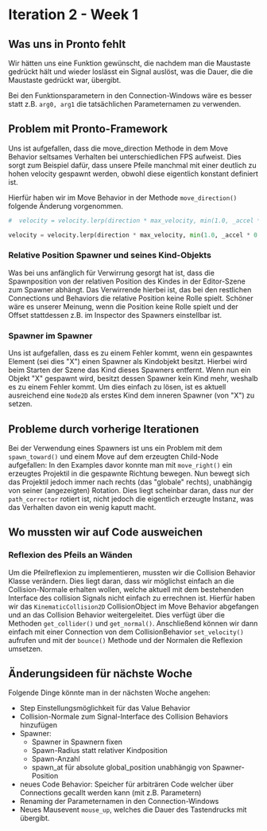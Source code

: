 # Iteration 2 - Week 1

## Was uns in Pronto fehlt

Wir hätten uns eine Funktion gewünscht, die nachdem man die Maustaste gedrückt hält und wieder loslässt ein Signal auslöst, was die Dauer, die die Maustaste gedrückt war, übergibt.

Bei den Funktionsparametern in den Connection-Windows wäre es besser statt z.B. `arg0, arg1` die tatsächlichen Parameternamen zu verwenden.

## Problem mit Pronto-Framework

Uns ist aufgefallen, dass die move_direction Methode in dem Move Behavior seltsames Verhalten bei unterschiedlichen FPS aufweist. Dies sorgt zum Beispiel dafür, dass unsere Pfeile manchmal mit einer deutlich zu hohen velocity gespawnt werden, obwohl diese eigentlich konstant definiert ist.

Hierfür haben wir im Move Behavior in der Methode `move_direction()` folgende Änderung vorgenommen.

```python
#  velocity = velocity.lerp(direction * max_velocity, min(1.0, _accel * get_process_delta_time()))

velocity = velocity.lerp(direction * max_velocity, min(1.0, _accel * 0.006))
```

### Relative Position Spawner und seines Kind-Objekts

Was bei uns anfänglich für Verwirrung gesorgt hat ist, dass die Spawnposition von der relativen Position des Kindes in der Editor-Szene zum Spawner abhängt. Das Verwirrende hierbei ist, das bei den restlichen Connections und Behaviors die relative Position keine Rolle spielt. Schöner wäre es unserer Meinung, wenn die Position keine Rolle spielt und der Offset stattdessen z.B. im Inspector des Spawners einstellbar ist.

### Spawner im Spawner

Uns ist aufgefallen, dass es zu einem Fehler kommt, wenn ein gespawntes Element (sei dies "X") einen Spawner als Kindobjekt besitzt. Hierbei wird beim Starten der Szene das Kind dieses Spawners entfernt. Wenn nun ein Objekt "X" gespawnt wird, besitzt dessen Spawner kein Kind mehr, weshalb es zu einem Fehler kommt. Um dies einfach zu lösen, ist es aktuell ausreichend eine `Node2D` als erstes Kind dem inneren Spawner (von "X") zu setzen.

## Probleme durch vorherige Iterationen

Bei der Verwendung eines Spawners ist uns ein Problem mit dem `spawn_toward()` und einem Move auf dem erzeugten Child-Node aufgefallen: In den Examples davor konnte man mit `move_right()` ein erzeugtes Projektil in die gespawnte Richtung bewegen. Nun bewegt sich das Projektil jedoch immer nach rechts (das "globale" rechts), unabhängig von seiner (angezeigten) Rotation. Dies liegt scheinbar daran, dass nur der `path_corrector` rotiert ist, nicht jedoch die eigentlich erzeugte Instanz, was das Verhalten davon ein wenig kaputt macht.

## Wo mussten wir auf Code ausweichen

### Reflexion des Pfeils an Wänden

Um die Pfeilreflexion zu implementieren, mussten wir die Collision Behavior Klasse verändern. Dies liegt daran, dass wir möglichst einfach an die Collision-Normale erhalten wollen, welche aktuell mit dem bestehenden Interface des collision Signals nicht einfach zu errechnen ist. Hierfür haben wir das `KinematicCollision2D` CollisionObject im Move Behavior abgefangen und an das Collision Behavior weitergeleitet. Dies verfügt über die Methoden `get_collider()` und `get_normal()`. Anschließend können wir dann einfach mit einer Connection von dem CollisionBehavior `set_velocity()` aufrufen und mit der `bounce()` Methode und der Normalen die Reflexion umsetzen.

## Änderungsideen für nächste Woche

Folgende Dinge könnte man in der nächsten Woche angehen:

- Step Einstellungsmöglichkeit für das Value Behavior
- Collision-Normale zum Signal-Interface des Collision Behaviors hinzufügen
- Spawner:
  - Spawner in Spawnern fixen
  - Spawn-Radius statt relativer Kindposition
  - Spawn-Anzahl
  - spawn_at für absolute global_position unabhängig von Spawner-Position
- neues Code Behavior: Speicher für arbiträren Code welcher über Connections gecallt werden kann (mit z.B. Parametern)
- Renaming der Parameternamen in den Connection-Windows
- Neues Mausevent `mouse_up`, welches die Dauer des Tastendrucks mit übergibt.
